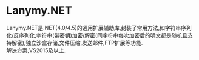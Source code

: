 # Lanymy.NET
Lanymy.NET是.NET(4.0/4.5)的通用扩展辅助库,封装了常用方法,如字符串序列化/反序列化,字符串(带密钥)加密/解密(同字符串每次加密后的明文都是随机且支持解密),独立沙盒存储,文件压缩,发送邮件,FTP扩展等功能.
<br/>
解决方案,VS2015及以上.
